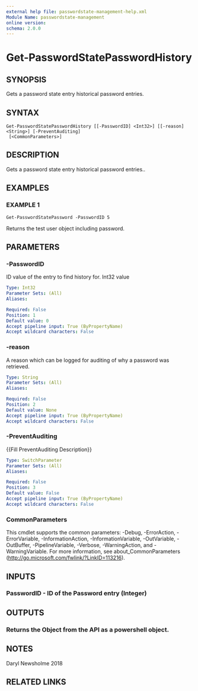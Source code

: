 ```yaml
---
external help file: passwordstate-management-help.xml
Module Name: passwordstate-management
online version:
schema: 2.0.0
---
```


# Get-PasswordStatePasswordHistory

## SYNOPSIS
Gets a password state entry historical password entries.

## SYNTAX

```
Get-PasswordStatePasswordHistory [[-PasswordID] <Int32>] [[-reason] <String>] [-PreventAuditing]
 [<CommonParameters>]
```

## DESCRIPTION
Gets a password state entry historical password entries..

## EXAMPLES

### EXAMPLE 1
```
Get-PasswordStatePassword -PasswordID 5
```

Returns the test user object including password.

## PARAMETERS

### -PasswordID
ID value of the entry to find history for.
Int32 value

```yaml
Type: Int32
Parameter Sets: (All)
Aliases:

Required: False
Position: 1
Default value: 0
Accept pipeline input: True (ByPropertyName)
Accept wildcard characters: False
```

### -reason
A reason which can be logged for auditing of why a password was retrieved.

```yaml
Type: String
Parameter Sets: (All)
Aliases:

Required: False
Position: 2
Default value: None
Accept pipeline input: True (ByPropertyName)
Accept wildcard characters: False
```

### -PreventAuditing
{{Fill PreventAuditing Description}}

```yaml
Type: SwitchParameter
Parameter Sets: (All)
Aliases:

Required: False
Position: 3
Default value: False
Accept pipeline input: True (ByPropertyName)
Accept wildcard characters: False
```

### CommonParameters
This cmdlet supports the common parameters: -Debug, -ErrorAction, -ErrorVariable, -InformationAction, -InformationVariable, -OutVariable, -OutBuffer, -PipelineVariable, -Verbose, -WarningAction, and -WarningVariable. For more information, see about_CommonParameters (http://go.microsoft.com/fwlink/?LinkID=113216).

## INPUTS

### PasswordID - ID of the Password entry (Integer)
## OUTPUTS

### Returns the Object from the API as a powershell object.
## NOTES
Daryl Newsholme 2018

## RELATED LINKS
